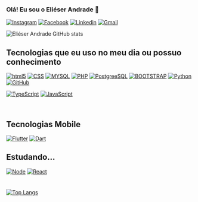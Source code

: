 ### Olá! Eu sou o Eliéser Andrade 🤙

[![Instagram](https://img.shields.io/badge/Instagram-E4405F?style=for-the-badge&logo=instagram&logoColor=white)](https://www.instagram.com/edma_tk/)
[![Facebook](https://img.shields.io/badge/Facebook-1877F2?style=for-the-badge&logo=facebook&logoColor=white)](https://www.facebook.com/elieser.daniel.56)
[![Linkedin](https://img.shields.io/badge/LinkedIn-0077B5?style=for-the-badge&logo=linkedin&logoColor=white)](https://linkedin.com/in/eliéser-daniel-martins-de-andrade-2a3317186)
[![Gmail](https://img.shields.io/badge/Gmail-D14836?style=for-the-badge&logo=gmail&logoColor=white)](mailto:elieser.andrade@fatecitapetininga.edu.br)

![Eliéser Andrade GitHub stats](https://github-readme-stats.vercel.app/api?username=ElieserAndrade&show_icons=true&theme=dark)





## Tecnologias que eu uso no meu dia ou possuo conhecimento

[![html5](https://img.shields.io/badge/HTML5-E34F26?style=for-the-badge&logo=html5&logoColor=white)]()
[![CSS](https://img.shields.io/badge/CSS3-1572B6?style=for-the-badge&logo=css3&logoColor=white)]()
[![MYSQL](https://img.shields.io/badge/MySQL-00000F?style=for-the-badge&logo=mysql&logoColor=white)]()
[![PHP](https://img.shields.io/badge/PHP-777BB4?style=for-the-badge&logo=php&logoColor=white)]()
[![PostgreeSQL](https://img.shields.io/badge/PostgreSQL-316192?style=for-the-badge&logo=postgresql&logoColor=white)]()
 [![BOOTSTRAP](https://img.shields.io/badge/Bootstrap-563D7C?style=for-the-badge&logo=bootstrap&logoColor=white)]()
 [![Python](https://img.shields.io/badge/Python-14354C?style=for-the-badge&logo=python&logoColor=white)]()
 [![GitHub](https://img.shields.io/badge/GitHub-100000?style=for-the-badge&logo=github&logoColor=white)]()
 
 [![TypeScript](https://img.shields.io/badge/TypeScript-007ACC?style=for-the-badge&logo=typescript&logoColor=white)]()
 [![JavaScript](https://img.shields.io/badge/JavaScript-F7DF1E?style=for-the-badge&logo=javascript&logoColor=black)]()
 <div>
    <br/>
</div>

 ## Tecnologias Mobile 
 
 [![Flutter](https://img.shields.io/badge/Flutter-02569B?style=for-the-badge&logo=flutter&logoColor=white)]()
 [![Dart](https://img.shields.io/badge/Dart-0175C2?style=for-the-badge&logo=dart&logoColor=white)]()



## Estudando...
[![Node](https://img.shields.io/badge/Node.js-43853D?style=for-the-badge&logo=node.js&logoColor=white)]()
[![React](https://img.shields.io/badge/React-20232A?style=for-the-badge&logo=react&logoColor=61DAFB)]()


#
[![Top Langs](https://github-readme-stats.vercel.app/api/top-langs/?username=anuraghazra&layout=compact)](https://github.com/anuraghazra/github-readme-stats)



